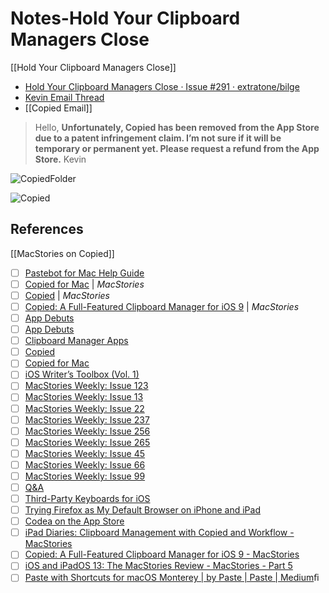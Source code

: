 # Notes-Hold Your Clipboard Managers Close
[[Hold Your Clipboard Managers Close]]
- [Hold Your Clipboard Managers Close · Issue #291 · extratone/bilge](https://github.com/extratone/bilge/issues/291)
- [Kevin Email Thread](https://app.sparkmailapp.com/web-share/YQYdGyL3Uv-lWXAJIoxWsQFM5QAdfkkqI64y44Ni)
- [[Copied Email]]

> Hello,
> **Unfortunately, Copied has been removed from the App Store due to a patent infringement claim. I’m not sure if it will be temporary or permanent yet. Please request a refund from the App Store.**
> Kevin

![CopiedFolder](https://user-images.githubusercontent.com/43663476/148679892-8779aba1-bf02-4e51-aca6-ba5b52b18cb9.png)

![Copied](https://user-images.githubusercontent.com/43663476/148679894-abd9bed6-6030-4f3a-9509-23dc95cfcbf8.png)

## References
[[MacStories on Copied]]
- [ ] [Pastebot for Mac Help Guide](https://tapbots.com/pastebot/help/)
- [ ] [Copied for Mac](https://club.macstories.net/posts/copied-for-mac) | *MacStories*
- [ ] [Copied](https://club.macstories.net/posts/copied) | *MacStories*
- [ ] [Copied: A Full-Featured Clipboard Manager for iOS 9](https://www.macstories.net/reviews/copied-a-full-featured-clipboard-manager-for-ios-9/) | *MacStories*
- [ ] [App Debuts](https://club.macstories.net/posts/app-debuts-237)
- [ ] [App Debuts](https://club.macstories.net/posts/app-debuts-99)
- [ ] [Clipboard Manager Apps](https://club.macstories.net/posts/clipboard-manager-apps)
- [ ] [Copied](https://club.macstories.net/posts/copied)
- [ ] [Copied for Mac](https://club.macstories.net/posts/copied-for-mac)
- [ ] [iOS Writer’s Toolbox (Vol. 1)](https://club.macstories.net/posts/ios-writers-toolbox-vol-1)
- [ ] [MacStories Weekly: Issue 123](https://club.macstories.net/posts/macstories-weekly-issue-123)
- [ ] [MacStories Weekly: Issue 13](https://club.macstories.net/posts/macstories-weekly-issue-13)
- [ ] [MacStories Weekly: Issue 22](https://club.macstories.net/posts/macstories-weekly-issue-22)
- [ ] [MacStories Weekly: Issue 237](https://club.macstories.net/posts/macstories-weekly-issue-237)
- [ ] [MacStories Weekly: Issue 256](https://club.macstories.net/posts/macstories-weekly-issue-256)
- [ ] [MacStories Weekly: Issue 265](https://club.macstories.net/posts/macstories-weekly-issue-265)
- [ ] [MacStories Weekly: Issue 45](https://club.macstories.net/posts/macstories-weekly-issue-45)
- [ ] [MacStories Weekly: Issue 66](https://club.macstories.net/posts/macstories-weekly-issue-66)
- [ ] [MacStories Weekly: Issue 99](https://club.macstories.net/posts/macstories-weekly-issue-99)
- [ ] [Q&A](https://club.macstories.net/posts/q-a-66)
- [ ] [Third-Party Keyboards for iOS](https://club.macstories.net/posts/third-party-keyboards-for-ios)
- [ ] [Trying Firefox as My Default Browser on iPhone and iPad](https://club.macstories.net/posts/trying-firefox-as-my-default-browser-on-iphone-and-ipad)
- [ ] [‎Codea on the App Store](https://itunes.apple.com/us/app/codea/id439571171?mt=8&uo=4&at=10l6nh&ct=ms_weekly)
- [ ] [iPad Diaries: Clipboard Management with Copied and Workflow - MacStories](https://www.macstories.net/ios/ipad-diaries-clipboard-management-with-copied-and-workflow/)
- [ ] [Copied: A Full-Featured Clipboard Manager for iOS 9 - MacStories](https://www.macstories.net/reviews/copied-a-full-featured-clipboard-manager-for-ios-9/)
- [ ] [iOS and iPadOS 13: The MacStories Review - MacStories - Part 5](https://www.macstories.net/stories/ios-and-ipados-13-the-macstories-review/5/#other-design-changes)
- [ ] [Paste with Shortcuts for macOS Monterey | by Paste | Paste | Medium](https://medium.com/pasteapp/paste-with-shortcuts-for-macos-monterey-f74b68bd7d91)ﬁ